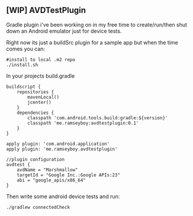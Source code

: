 [WIP] AVDTestPlugin
-------------

Gradle plugin i've been working on in my free time to create/run/then shut down
an Android emulator just for device tests.

Right now its just a buildSrc plugin for a sample app but when the time comes you can:

```
#install to local .m2 repo
./install.sh
```

In your projects build.gradle

```
buildscript {
    repositories {
        mavenLocal()
        jcenter()
    }
    dependencies {
        classpath 'com.android.tools.build:gradle:${version}'
        classpath 'me.ramseyboy:avdtestplugin:0.1'
    }
}

apply plugin: 'com.android.application'
apply plugin: 'me.ramseyboy.avdtestplugin'

//plugin configuration
avdtest {
    avdName = "Marshmallow"
    targetId = "Google Inc.:Google APIs:23"
    abi = "google_apis/x86_64"
}

```

Then write some android device tests and run:

```
./gradlew connectedCheck
```

